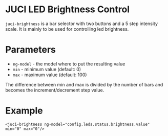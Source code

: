 JUCI LED Brightness Control
===========================

`juci-brightness` is a bar selector with two buttons and a 5 step intensity scale. It is mainly to be used for controlling led brightness. 

Parameters
==========

* `ng-model` - the model where to put the resulting value
* `min` - minimum value (default: 0)
* `max` - maximum value (default: 100)

The difference between min and max is divided by the number of bars and becomes the increment/decrement step value.  

Example
=======

	<juci-brightness ng-model="config.leds.status.brightness.value" min="0" max="0"/>
